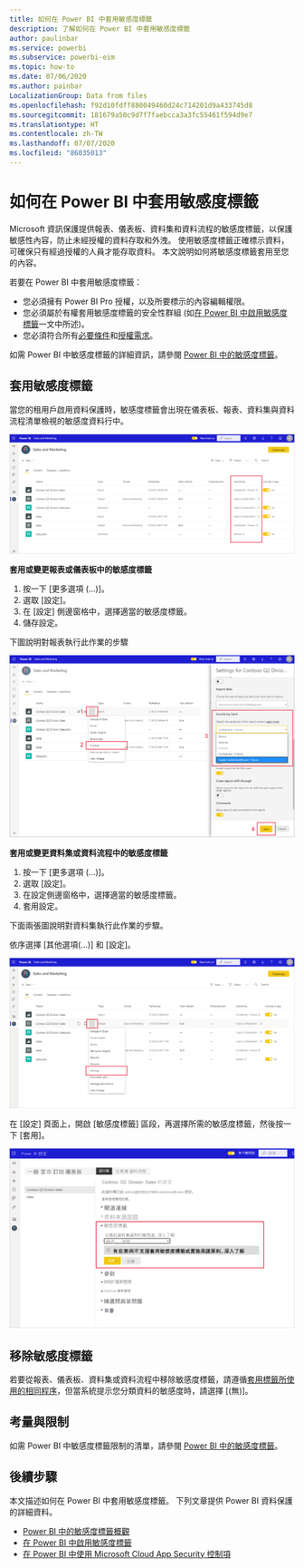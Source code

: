 ```yaml
---
title: 如何在 Power BI 中套用敏感度標籤
description: 了解如何在 Power BI 中套用敏感度標籤
author: paulinbar
ms.service: powerbi
ms.subservice: powerbi-eim
ms.topic: how-to
ms.date: 07/06/2020
ms.author: painbar
LocalizationGroup: Data from files
ms.openlocfilehash: f92d10fdff880049460d24c714201d9a433745d8
ms.sourcegitcommit: 181679a50c9d7f7faebcca3a3fc55461f594d9e7
ms.translationtype: HT
ms.contentlocale: zh-TW
ms.lasthandoff: 07/07/2020
ms.locfileid: "86035013"
---
```

# <a name="how-to-apply-sensitivity-labels-in-power-bi"></a>如何在 Power BI 中套用敏感度標籤

Microsoft 資訊保護提供報表、儀表板、資料集和資料流程的敏感度標籤，以保護敏感性內容，防止未經授權的資料存取和外洩。 使用敏感度標籤正確標示資料，可確保只有經過授權的人員才能存取資料。 本文說明如何將敏感度標籤套用至您的內容。

若要在 Power BI 中套用敏感度標籤：
* 您必須擁有 Power BI Pro 授權，以及所要標示的內容編輯權限。
* 您必須屬於有權套用敏感度標籤的安全性群組 (如[在 Power BI 中啟用敏感度標籤](./service-security-enable-data-sensitivity-labels.md#enable-sensitivity-labels)一文中所述)。
* 您必須符合所有[必要條件](./service-security-sensitivity-label-overview.md#requirements-for-using-sensitivity-labels-in-power-bi)和[授權需求](./service-security-data-protection-overview.md#licensing)。

如需 Power BI 中敏感度標籤的詳細資訊，請參閱 [Power BI 中的敏感度標籤](service-security-sensitivity-label-overview.md)。

## <a name="applying-sensitivity-labels"></a>套用敏感度標籤

當您的租用戶啟用資料保護時，敏感度標籤會出現在儀表板、報表、資料集與資料流程清單檢視的敏感度資料行中。

![啟用敏感度標籤](media/service-security-apply-data-sensitivity-labels/apply-data-sensitivity-labels-01.png)

**套用或變更報表或儀表板中的敏感度標籤**
1. 按一下 [更多選項 (...)]。
1. 選取 [設定]。
1. 在 [設定] 側邊窗格中，選擇適當的敏感度標籤。
1. 儲存設定。

下圖說明對報表執行此作業的步驟

![設定敏感度標籤](media/service-security-apply-data-sensitivity-labels/apply-data-sensitivity-labels-02.png)

**套用或變更資料集或資料流程中的敏感度標籤**

1. 按一下 [更多選項 (...)]。
1. 選取 [設定]。
1. 在設定側邊窗格中，選擇適當的敏感度標籤。
1. 套用設定。

下面兩張圖說明對資料集執行此作業的步驟。

依序選擇 [其他選項(...)] 和 [設定]。

![開啟資料集設定](media/service-security-apply-data-sensitivity-labels/apply-data-sensitivity-labels-05.png)

在 [設定] 頁面上，開啟 [敏感度標籤] 區段，再選擇所需的敏感度標籤，然後按一下 [套用]。

![選擇敏感度標籤](media/service-security-apply-data-sensitivity-labels/apply-data-sensitivity-labels-06.png)

## <a name="removing-sensitivity-labels"></a>移除敏感度標籤
若要從報表、儀表板、資料集或資料流程中移除敏感度標籤，請遵循[套用標籤所使用的相同程序](#applying-sensitivity-labels)，但當系統提示您分類資料的敏感度時，請選擇 [(無)]。 

## <a name="considerations-and-limitations"></a>考量與限制

如需 Power BI 中敏感度標籤限制的清單，請參閱 [Power BI 中的敏感度標籤](service-security-sensitivity-label-overview.md#limitations)。

## <a name="next-steps"></a>後續步驟

本文描述如何在 Power BI 中套用敏感度標籤。 下列文章提供 Power BI 資料保護的詳細資料。 

* [Power BI 中的敏感度標籤概觀](./service-security-sensitivity-label-overview.md)
* [在 Power BI 中啟用敏感度標籤](./service-security-enable-data-sensitivity-labels.md)
* [在 Power BI 中使用 Microsoft Cloud App Security 控制項](./service-security-using-microsoft-cloud-app-security-controls.md)